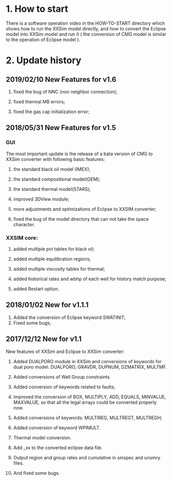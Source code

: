 # 1. How to start

There is a software operation video in the HOW-TO-START directory which shows how to run the XXSim model directly, and how to convert the Eclipse model into XXSim model and run it ( the conversion of CMG model is similar to the operation of Eclipse model ).

# 2. Update history

## 2019/02/10  New Features for v1.6
1) fixed the bug of NNC (non neighbor connection);

2) fixed thermal MB errors;

3) fixed the gas cap initialization error;


## 2018/05/31  New Features for v1.5

### GUI
The most important update is the release of a bata version of CMG to XXSim converter with following basic features:
  
1) the standard black oil model (IMEX);

2) the standard compositional model(GEM);
 
3) the standard thermal model(STARS);

4) improved 3DView module;
 
5) more adjustments and optimizations of Eclipse to XXSIM converter;
 
6) fixed the bug of the model directory that can not take the space character.
 
### XXSIM core:
 
1) added multiple pvt tables for black oil;
 
2) added multiple equilibration regions;
 
3) added multiple viscosity tables for thermal;

4) added historical rates and wbhp of each well for history match purpose;

5) added Restart option.


## 2018/01/02  New for v1.1.1
1) Added the conversion of Eclipse keyword SWATINIT;
2) Fixed some bugs;

## 2017/12/12  New for v1.1

New features of XXSim and Eclipse to XXSim converter:

1) Added DUALPORO module in XXSim and conversions of keywords for dual poro model: DUALPORO, GRAVDR, DUPNUM, DZMATRIX, MULTMF.

2) Added conversions of Well Group constraints.

3) Added conversion of keywords related to faults;

4) Improved the conversion of BOX, MULTIPLY, ADD, EQUALS, MINVALUE, MAXVALUE, so that all the legal arrays could be converted properly now.

5) Added conversions of keywords:  MULTIREG, MULTREGT, MULTREGH;

6) Added conversion of keyword WPIMULT.
7) Thermal model conversion.
8) Add _xx to the converted eclipse data file.
9) Output region and group rates and cumulative in smspec and unsmry files.
10) And fixed some bugs.
